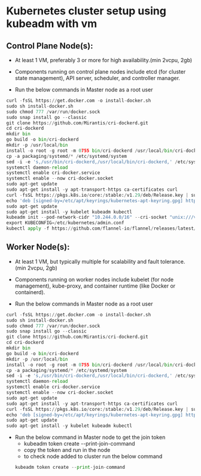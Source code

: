 # Kubernetes cluster setup using kubeadm with vm

## Control Plane Node(s):

- At least 1 VM, preferably 3 or more for high availability.(min 2vcpu, 2gb)
- Components running on control plane nodes include etcd (for cluster state management), API server, scheduler, and controller manager.

- Run the below commands in Master node as a root user

```python
curl -fsSL https://get.docker.com -o install-docker.sh
sudo sh install-docker.sh
sudo chmod 777 /var/run/docker.sock
sudo snap install go --classic
git clone https://github.com/Mirantis/cri-dockerd.git
cd cri-dockerd
mkdir bin
go build -o bin/cri-dockerd
mkdir -p /usr/local/bin
install -o root -g root -m 0755 bin/cri-dockerd /usr/local/bin/cri-dockerd
cp -a packaging/systemd/* /etc/systemd/system
sed -i -e 's,/usr/bin/cri-dockerd,/usr/local/bin/cri-dockerd,' /etc/systemd/system/cri-docker.service
systemctl daemon-reload
systemctl enable cri-docker.service
systemctl enable --now cri-docker.socket
sudo apt-get update
sudo apt-get install -y apt-transport-https ca-certificates curl
curl -fsSL https://pkgs.k8s.io/core:/stable:/v1.29/deb/Release.key | sudo gpg --dearmor -o /etc/apt/keyrings/kubernetes-apt-keyring.gpg
echo 'deb [signed-by=/etc/apt/keyrings/kubernetes-apt-keyring.gpg] https://pkgs.k8s.io/core:/stable:/v1.29/deb/ /' | sudo tee /etc/apt/sources.list.d/kubernetes.list
sudo apt-get update
sudo apt-get install -y kubelet kubeadm kubectl
kubeadm init --pod-network-cidr "10.244.0.0/16" --cri-socket "unix:///var/run/cri-dockerd.sock"
export KUBECONFIG=/etc/kubernetes/admin.conf
kubectl apply -f https://github.com/flannel-io/flannel/releases/latest/download/kube-flannel.yml

```

## Worker Node(s):

- At least 1 VM, but typically multiple for scalability and fault tolerance.(min 2vcpu, 2gb)
- Components running on worker nodes include kubelet (for node management), kube-proxy, and container runtime (like Docker or containerd).

- Run the below commands in Master node as a root user

```python
curl -fsSL https://get.docker.com -o install-docker.sh
sudo sh install-docker.sh
sudo chmod 777 /var/run/docker.sock
sudo snap install go --classic
git clone https://github.com/Mirantis/cri-dockerd.git
cd cri-dockerd
mkdir bin
go build -o bin/cri-dockerd
mkdir -p /usr/local/bin
install -o root -g root -m 0755 bin/cri-dockerd /usr/local/bin/cri-dockerd
cp -a packaging/systemd/* /etc/systemd/system
sed -i -e 's,/usr/bin/cri-dockerd,/usr/local/bin/cri-dockerd,' /etc/systemd/system/cri-docker.service
systemctl daemon-reload
systemctl enable cri-docker.service
systemctl enable --now cri-docker.socket
sudo apt-get update
sudo apt-get install -y apt-transport-https ca-certificates curl
curl -fsSL https://pkgs.k8s.io/core:/stable:/v1.29/deb/Release.key | sudo gpg --dearmor -o /etc/apt/keyrings/kubernetes-apt-keyring.gpg
echo 'deb [signed-by=/etc/apt/keyrings/kubernetes-apt-keyring.gpg] https://pkgs.k8s.io/core:/stable:/v1.29/deb/ /' | sudo tee /etc/apt/sources.list.d/kubernetes.list
sudo apt-get update
sudo apt-get install -y kubelet kubeadm kubectl
```
- Run the below command in Master node to get the join token
  - kubeadm token create --print-join-command
  - copy the token and run in the node
  - to check node added to cluster run the below command
  ```python
  kubeadm token create --print-join-command
  ```
